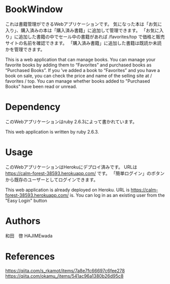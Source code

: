 # BookWindow
これは書籍管理ができるWebアプリケーションです。
気になった本は「お気に入り」、購入済みの本は「購入済み書籍」に追加して管理できます。
「お気に入り」に追加した書籍の中でセール中の書籍があれば /favorites/top で価格と販売サイトの名前を確認できます。
「購入済み書籍」に追加した書籍は既読か未読かを管理できます。

This is a web application that can manage books.
You can manage your favorite books by adding them to “Favorites” and purchased books as “Purchased Books”.
If you ’ve added a book to “Favorites” and you have a book on sale, you can check the price and name of the selling site at / favorites / top.
You can manage whether books added to "Purchased Books" have been read or unread.

# Dependency
このWebアプリケーションはruby 2.6.3によって書かれています。

This web application is written by ruby 2.6.3.

# Usage
このWebアプリケーションはHerokuにデプロイ済みです。
URLは
https://calm-forest-38593.herokuapp.com/
です。
「簡単ログイン」のボタンから既存のユーザーとしてログインできます。

This web application is already deployed on Heroku.
URL is
https://calm-forest-38593.herokuapp.com/
is.
You can log in as an existing user from the "Easy Login" button

# Authors
和田　啓
HAJIMEwada

# References
https://qiita.com/s_rkamot/items/7a8e7fc66697c6fee278
https://qiita.com/okamu_/items/541ac96a1380b26d95c8